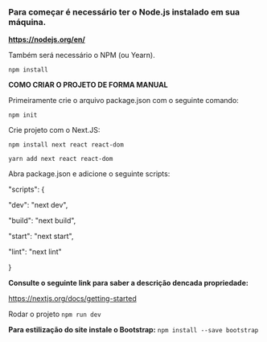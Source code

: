 ### Para começar é necessário ter o Node.js instalado em sua máquina.
**https://nodejs.org/en/**

Também será necessário o NPM (ou Yearn).

```npm install```

**COMO CRIAR O PROJETO DE FORMA MANUAL**

Primeiramente crie o arquivo package.json com o seguinte comando:

```npm init```

Crie projeto com o Next.JS:

```npm install next react react-dom```

```yarn add next react react-dom```

Abra package.json e adicione o seguinte scripts:

"scripts": {

  "dev": "next dev",
  
  "build": "next build",
  
  "start": "next start",
  
  "lint": "next lint"
  
}

**Consulte o seguinte link para saber a descrição dencada propriedade:**

https://nextjs.org/docs/getting-started


Rodar o projeto
```npm run dev``` 

**Para estilização do site instale o Bootstrap:**
```npm install --save bootstrap```

